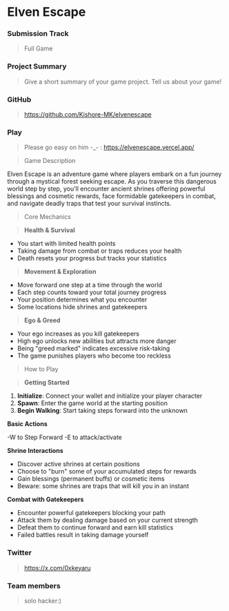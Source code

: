 # Elven Escape

### Submission Track
> Full Game

### Project Summary
> Give a short summary of your game project.
Tell us about your game!

### GitHub
> https://github.com/Kishore-MK/elvenescape

### Play
> Please go easy on him -_- : https://elvenescape.vercel.app/

> Game Description

Elven Escape is an adventure game where players embark on a fun journey through a mystical forest seeking escape. As you traverse this dangerous world step by step, you'll encounter ancient shrines offering powerful blessings and cosmetic rewards, face formidable gatekeepers in combat, and navigate deadly traps that test your survival instincts.
 
> Core Mechanics

> **Health & Survival**
- You start with limited health points
- Taking damage from combat or traps reduces your health
- Death resets your progress but tracks your statistics
 
> **Movement & Exploration** 
- Move forward one step at a time through the world
- Each step counts toward your total journey progress
- Your position determines what you encounter
- Some locations hide shrines and gatekeepers
 
> **Ego & Greed**
- Your ego increases as you kill gatekeepers
- High ego unlocks new abilities but attracts more danger
- Being "greed marked" indicates excessive risk-taking
- The game punishes players who become too reckless

> How to Play

> **Getting Started**
1. **Initialize**: Connect your wallet and initialize your player character
2. **Spawn**: Enter the game world at the starting position
3. **Begin Walking**: Start taking steps forward into the unknown

**Basic Actions**

-W to Step Forward
-E to attack/activate

**Shrine Interactions**
- Discover active shrines at certain positions
- Choose to "burn" some of your accumulated steps for rewards
- Gain blessings (permanent buffs) or cosmetic items
- Beware: some shrines are traps that will kill you in an instant

**Combat with Gatekeepers**
- Encounter powerful gatekeepers blocking your path
- Attack them by dealing damage based on your current strength
- Defeat them to continue forward and earn kill statistics
- Failed battles result in taking damage yourself
 

### Twitter
> https://x.com/0xkeyaru

### Team members
> solo hacker:)
